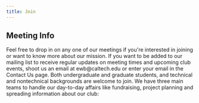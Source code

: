 ```yaml
---
title: Join
---
```


## Meeting Info
<div style="text-align : left" markdown=1>
Feel free to drop in on any one of our meetings if you're interested in joining or want to know more about our mission. If you want to be added to our mailing list to receive regular updates on meeting times and upcoming club events, shoot us an email at ewb@caltech.edu or enter your email in the Contact Us page. Both undergraduate and graduate students, and technical and nontechnical backgrounds are welcome to join. We have three main teams to handle our day-to-day affairs like fundraising, project planning and spreading information about our club:

</div>
